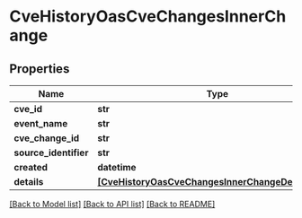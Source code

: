 # CveHistoryOasCveChangesInnerChange


## Properties
Name | Type | Description | Notes
------------ | ------------- | ------------- | -------------
**cve_id** | **str** |  | 
**event_name** | **str** |  | 
**cve_change_id** | **str** |  | 
**source_identifier** | **str** |  | 
**created** | **datetime** |  | [optional] 
**details** | [**[CveHistoryOasCveChangesInnerChangeDetailsInner]**](CveHistoryOasCveChangesInnerChangeDetailsInner.md) |  | [optional] 

[[Back to Model list]](../README.md#documentation-for-models) [[Back to API list]](../README.md#documentation-for-api-endpoints) [[Back to README]](../README.md)



